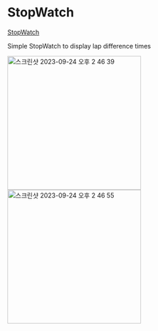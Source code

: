 # StopWatch

[StopWatch](https://whalecoding.github.io/StopWatch/)

Simple StopWatch to display lap difference times


<img width="300" alt="스크린샷 2023-09-24 오후 2 46 39" src="https://github.com/whalecoding/StopWatch/assets/89170523/1d6b43cb-4dd5-47b1-ad6e-c72a8c8913e9">

<img width="300" alt="스크린샷 2023-09-24 오후 2 46 55" src="https://github.com/whalecoding/StopWatch/assets/89170523/e1b162e4-8310-4b66-8b73-b2f0761ecb59">

